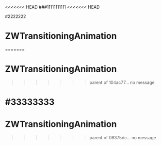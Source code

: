 <<<<<<< HEAD
###11111111111
<<<<<<< HEAD

#2222222
# ZWTransitioningAnimation
=======
# ZWTransitioningAnimation
>>>>>>> parent of 104ac77... no message

#33333333
=======
# ZWTransitioningAnimation
>>>>>>> parent of 08375dc... no message
